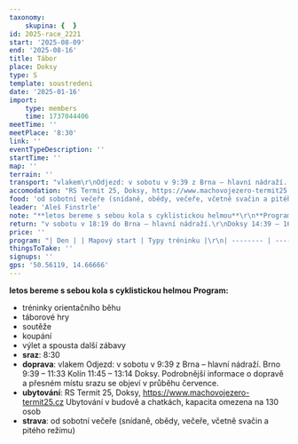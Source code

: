 ```yaml
---
taxonomy:
    skupina: {  }
id: 2025-race_2221
start: '2025-08-09'
end: '2025-08-16'
title: Tábor
place: Doksy
type: S
template: soustredeni
date: '2025-01-16'
import:
    type: members
    time: 1737044406
meetTime: ''
meetPlace: '8:30'
link: ''
eventTypeDescription: ''
startTime: ''
map: ''
terrain: ''
transport: "vlakem\r\nOdjezd: v sobotu v 9:39 z Brna – hlavní nádraží. \r\nBrno 9:39 – 11:33 Kolín 11:45 – 13:14 Doksy.\r\nPodrobnější informace o dopravě a přesném místu srazu se objeví v průběhu července."
accomodation: "RS Termit 25, Doksy, https://www.machovojezero-termit25.cz\r\nUbytování v budově a chatkách, kapacita omezena na 130 osob"
food: 'od sobotní večeře (snídaně, obědy, večeře, včetně svačin a pitého režimu)'
leader: 'Aleš Finstrle'
note: "**letos bereme s sebou kola s cyklistickou helmou**\r\n**Program:**\r\n*  tréninky orientačního běhu\r\n*  táborové hry\r\n*  soutěže\r\n*  koupání\r\n*  výlet\r\n a spousta další zábavy"
return: "v sobotu v 18:19 do Brna – hlavní nádraží.\r\nDoksy 14:39 – 16:10 Kolín 16:18 – 18:19 Brno."
price: ''
program: "| Den | | Mapový start | Typy tréninku |\r\n| -------- | -------- | -------- |\r\n| Sobota | odpo | Borný_Karolína full | P1: hvězdice, P2 + Ž1: okruhy, Ž2: kolotoč, Hobby: 2kolový middle |\r\n| Neděle | dopo | Selská rokle | P1+ P2 + Ž1: sudá x lichá, Ž2 + Hobby: vrstevnicovka + skály + **OK Roztoky**|\r\n| Pondělí | dopo | Lev_Karolina full | P1+ P2 + Ž1: linie, Ž2 + Hobby: souboje - pavouk + **OK Roztoky (dopřesní se)** |\r\n| Úterý | celoden | | cyklovýlet |\r\n| Středa | dopo | Pecopala_Karolina full | P1+ P2 + Ž1: krátké postupy, Ž2 + Hobby: krátké skalní volby + krátké azi dole + **OK Roztoky** |\r\n| Čtvrtek | noc | Králův stolec | P1: fandění, P2 + Ž1: odbočovák, Ž2 + Hobby: hromaďák - diamant nebo motýlky - **na krabičky + OK Roztoky** |\r\n| Pátek | odpo | Malý Borný | P1: hvězdice, P2 + Ž1: azi hvězdice, Ž2 + Hobby: vrstevnicovka + skály |\r\n| Sobota | dopo | Selská rokle | P1+ P2 + Ž1 + Ž2 + Hobby: štafety - **na krabičky** |"
thingsToTake: ''
signups: ''
gps: '50.56119, 14.66666'
---
```


**letos bereme s sebou kola s cyklistickou helmou**
**Program:**
*  tréninky orientačního běhu
*  táborové hry
*  soutěže
*  koupání
*  výlet
 a spousta další zábavy
* **sraz**: 8:30
* **doprava**: vlakem
Odjezd: v sobotu v 9:39 z Brna – hlavní nádraží. 
Brno 9:39 – 11:33 Kolín 11:45 – 13:14 Doksy.
Podrobnější informace o dopravě a přesném místu srazu se objeví v průběhu července.
* **ubytování**: RS Termit 25, Doksy, https://www.machovojezero-termit25.cz
Ubytování v budově a chatkách, kapacita omezena na 130 osob
* **strava**: od sobotní večeře (snídaně, obědy, večeře, včetně svačin a pitého režimu)
